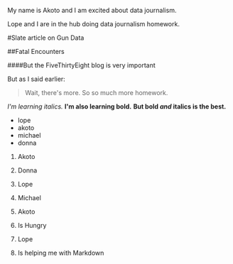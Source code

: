 My name is Akoto and I am excited about data journalism.

Lope and I are in the hub doing data journalism homework.

#Slate article on Gun Data

##Fatal Encounters 

####But the FiveThirtyEight blog is very important

But as I said earlier:

>Wait, there's more. So so much more homework.

*I'm learning italics.*
**I'm also learning bold.**
**But bold _and_ italics is the best.**

* lope
* akoto
* michael
* donna

1. Akoto
2. Donna
3. Lope
4. Michael

1. Akoto
  1. Is Hungry
2. Lope
  1. Is helping me with Markdown
  
